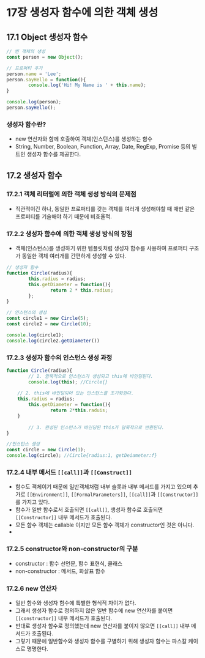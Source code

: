 # 17장 생성자 함수에 의한 객체 생성
## 17.1 Object 생성자 함수
```jsx
// 빈 객체의 생성
const person = new Object();

// 프로퍼티 추가
person.name = 'Lee';
person.sayHello = function(){
		console.log('Hi! My Name is ' + this.name);
}

console.log(person);
person.sayHello();
```

### 생성자 함수란?
- new 연산자와 함께 호출하여 객체(인스턴스)를 생성하는 함수
- String, Number, Boolean, Function, Array, Date, RegExp, Promise 등의 빌트인 생성자 함수를 제공한다.


## 17.2 생성자 함수
### 17.2.1 객체 리터럴에 의한 객체 생성 방식의 문제점
- 직관적이긴 하나, 동일한 프로퍼티를 갖는 객체를 여러개 생성해야할 때 매번 같은 프로퍼티를 기술해야 하기 때문에 비효율적.

### 17.2.2 생성자 함수에 의한 객체 생성 방식의 장점
- 객체(인스턴스)를 생성하기 위한 템플릿처럼 생성자 함수를 사용하여 프로퍼티 구조가 동일한 객체 여러개를 간편하게 생성할 수 있다.
```jsx
// 생성자 함수
function Circle(radius){
		this.radius = radius;
		this.getDiameter = function(){
				return 2 * this.radius;
        };
}

// 인스턴스의 생성
const circle1 = new Circle(5);
const circle2 = new Circle(10);

console.log(circle1);
console.log(circle2.getDiameter())
```

### 17.2.3 생성자 함수의 인스턴스 생성 과정
```jsx
function Circle(radius){
		// 1. 암묵적으로 인스턴스가 생성되고 this에 바인딩된다.
		console.log(this); //Circle{}
    
    // 2. this에 바인딩되어 있는 인스턴스를 초기화한다.
    this.radius = radius;
		this.getDiameter = function(){
				return 2*this.raduis;
    }
		
		// 3. 완성된 인스턴스가 바인딩된 this가 암묵적으로 반환된다.
}

//인스턴스 생성 
const circle = new Circle(1);
console.log(circle); //Circle{radius:1, getDeiameter:f}
```

### 17.2.4 내부 메서드 `[[call]]`과 `[[Construct]]`
- 함수도 객체이기 때문에 일반객체처럼 내부 슬롯과 내부 메서드를 가지고 있으며 추가로 `[[Environment]]`, `[[FormalParameters]]`, `[[call]]`과 `[[Constructor]]`를 가지고 있다.
- 함수가 일반 함수로서 호출되면 `[[call]]`, 생성자 함수로 호출되면 `[[Constructor]]` 내부 메서드가 호출된다.
- 모든 함수 객체는 callable 이지만 모든 함수 객체가 constructor인 것은 아니다.
- 
### 17.2.5 constructor와 non-constructor의 구분
- constructor : 함수 선언문, 함수 표현식, 클래스
- non-constructor : 메서드, 화살표 함수

### 17.2.6 new 연산자
- 일반 함수와 생성자 함수에 특별한 형식적 차이가 없다.
- 그래서 생성자 함수로 정의하지 않은 일반 함수에 new 연산자를 붙이면 `[[constructor]]` 내부 메서드가 호출된다.
- 반대로 생성자 함수로 정의했는데 new 연산자를 붙이지 않으면 `[[call]]` 내부 메서드가 호출된다.
- 그렇기 때문에 일반함수와 생성자 함수를 구별하기 위해 생성자 함수는 파스칼 케이스로 명명한다.


